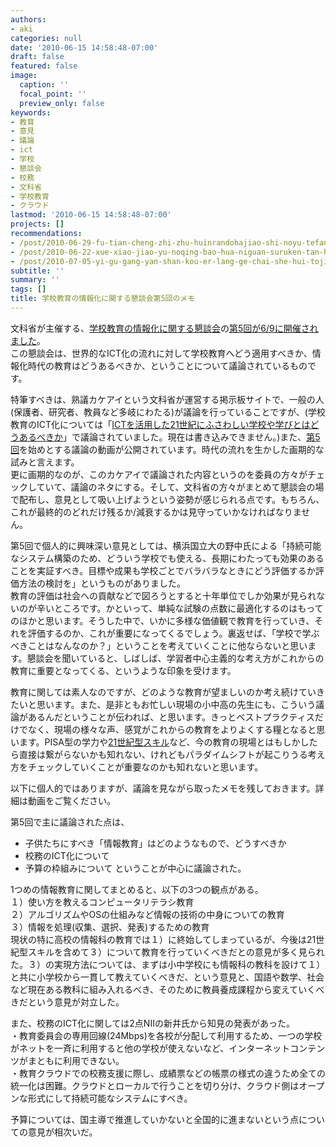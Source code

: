 ```yaml
---
authors:
- aki
categories: null
date: '2010-06-15 14:58:48-07:00'
draft: false
featured: false
image:
  caption: ''
  focal_point: ''
  preview_only: false
keywords:
- 教育
- 意見
- 議論
- ict
- 学校
- 懇談会
- 校務
- 文科省
- 学校教育
- クラウド
lastmod: '2010-06-15 14:58:48-07:00'
projects: []
recommendations:
- /post/2010-06-29-fu-tian-cheng-zhi-zhu-huinrandohajiao-shi-noyu-tefang-gasugoi-du-liao/
- /post/2010-06-22-xue-xiao-jiao-yu-noqing-bao-hua-niguan-suruken-tan-hui-di-6hui-nomemo-number-johokon/
- /post/2010-07-05-yi-gu-gang-yan-shan-kou-er-lang-ge-chai-she-hui-tojiao-yu-gai-ge-du-liao/
subtitle: ''
summary: ''
tags: []
title: 学校教育の情報化に関する懇談会第5回のメモ
---
```


文科省が主催する、[学校教育の情報化に関する懇談会](http://www.mext.go.jp/a_menu/shotou/zyouhou/1292783.htm)の[第5回が6/9に開催されました](http://www.mext.go.jp/b_menu/houdou/22/05/1294349.htm)。  
この懇談会は、世界的なICT化の流れに対して学校教育へどう適用すべきか、情報化時代の教育はどうあるべきか、ということについて議論されているものです。

特筆すべきは、熟議カケアイという文科省が運営する掲示板サイトで、一般の人(保護者、研究者、教員など多岐にわたる)が議論を行っていることですが、(学校教育のICT化については「[ICTを活用した21世紀にふさわしい学校や学びとはどうあるべきか](http://jukugi.mext.go.jp/jukugi?jukugi_id=8)」で議論されていました。現在は書き込みできません。)また、[第5回](http://jukugi.mext.go.jp/library_view?library_id=172)を始めとする議論の動画が公開されています。時代の流れを生かした画期的な試みと言えます。  
更に画期的なのが、このカケアイで議論された内容というのを委員の方々がチェックしていて、議論のネタにする。そして、文科省の方々がまとめて懇談会の場で配布し、意見として吸い上げようという姿勢が感じられる点です。もちろん、これが最終的のどれだけ残るか/減衰するかは見守っていかなければなりません。

第5回で個人的に興味深い意見としては、横浜国立大の野中氏による「持続可能なシステム構築のため、どういう学校でも使える、長期にわたっても効果のあることを実証すべき。目標や成果も学校ごとでバラバラなときにどう評価するか評価方法の検討を」というものがありました。  
教育の評価は社会への貢献などで図ろうとすると十年単位でしか効果が見られないのが辛いところです。かといって、単純な試験の点数に最適化するのはもってのほかと思います。そうした中で、いかに多様な価値観で教育を行っていき、それを評価するのか、これが重要になってくるでしょう。裏返せば、「学校で学ぶべきことはなんなのか？」ということを考えていくことに他ならないと思います。懇談会を聞いていると、しばしば、学習者中心主義的な考え方がこれからの教育に重要となってくる、というような印象を受けます。

教育に関しては素人なのですが、どのような教育が望ましいのか考え続けていきたいと思います。また、是非ともお忙しい現場の小中高の先生にも、こういう議論があるんだということが伝われば、と思います。きっとベストプラクティスだけでなく、現場の様々な声、感覚がこれからの教育をよりよくする糧となると思います。PISA型の学力や[21世紀型スキル](http://www.kknews.co.jp/maruti/news/2010/0508_2a.html)など、今の教育の現場とはもしかしたら直接は繋がらないかも知れない、けれどもパラダイムシフトが起こりうる考え方をチェックしていくことが重要なのかも知れないと思います。

以下に個人的ではありますが、議論を見ながら取ったメモを残しておきます。詳細は動画をご覧ください。

第5回で主に議論された点は、

- 子供たちにすべき「情報教育」はどのようなもので、どうすべきか
- 校務のICT化について
- 予算の枠組みについて
ということが中心に議論された。

1つめの情報教育に関してまとめると、以下の3つの観点がある。  
１）使い方を教えるコンピュータリテラシ教育  
２）アルゴリズムやOSの仕組みなど情報の技術の中身についての教育  
３）情報を処理(収集、選択、発表)するための教育  
現状の特に高校の情報科の教育では１）に終始してしまっているが、今後は21世  
紀型スキルを含めて３）について教育を行っていくべきだとの意見が多く見られ  
た。３）の実現方法については、まずは小中学校にも情報科の教科を設けて１）  
と共に小学校から一貫して教えていくべきだ、という意見と、国語や数学、社会  
など現在ある教科に組み入れるべき、そのために教員養成課程から変えていくべ  
きだという意見が対立した。

また、校務のICT化に関しては2点NIIの新井氏から知見の発表があった。  
・教育委員会の専用回線(24Mbps)を各校が分配して利用するため、一つの学校がネットを一斉に利用すると他の学校が使えないなど、インターネットコンテンツがまともに利用できない。  
・教育クラウドでの校務支援に際し、成績票などの帳票の様式の違うため全ての統一化は困難。クラウドとローカルで行うことを切り分け、クラウド側はオープンな形式にして持続可能なシステムにすべき。

予算については、国主導で推進していかないと全国的に進まないという点についての意見が相次いだ。